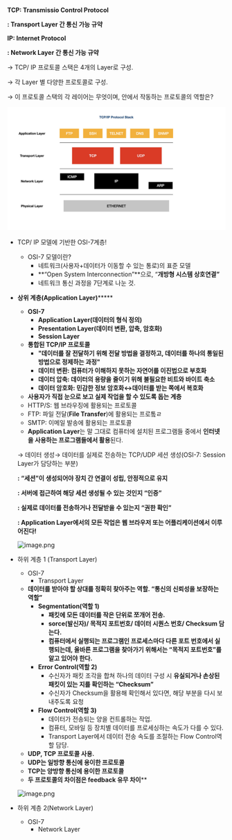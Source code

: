 **TCP: Transmissio Control Protocol**

**: Transport Layer 간 통신 가능 규약**

**IP: Internet Protocol**

**: Network Layer 간 통신 가능 규약**

→  TCP/ IP  프로토콜 스택은 4개의 Layer로 구성.

→ 각 Layer 별 다양한 프로토콜로 구성.

→ 이 프로토콜 스택의 각 레이어는 무엇이며, 안에서 작동하는 프로토콜의 역할은?

![TCP_IP Protocol Stack.png](https://github.com/RealNetworkStudy/study/blob/main/2%EC%A3%BC%EC%B0%A8/%EC%96%B4%EC%9D%80%EC%A7%80/TCP_IP%20Protocol%20Stack.png)

- TCP/ IP 모델에 기반한 OSI-7계층!
    - OSI-7 모델이란?
        - 네트워크(사용자+데이터가 이동할 수 있는 통로)의 표준 모델
        - **“Open System Interconnection”**으로, “**개방형 시스템 상호연결”**
        - 네트워크 통신 과정을 7단계로 나눈 것.
- **상위 계층(Application Layer)*******
    - **OSI-7**
        - **Application Layer(데이터의 형식 정의)**
        - **Presentation Layer(데이터 변환, 압축, 암호화)**
        - **Session Layer**
    - **통합된 TCP/IP 프로토콜**
        - **"데이터를 잘 전달하기 위해 전달 방법을 결정하고, 데이터를 하나의 통일된 방법으로 정제하는 과정"**
        - **데이터 변환: 컴퓨터가 이해하지 못하는 자연어를 이진법으로 부호화**
        - **데이터 압축: 데이터의 용량을 줄이기 위해 불필요한 비트와 바이트 축소**
        - **데이터 암호화: 민감한 정보 암호화↔데이터를 받는 쪽에서 복호화**
    - **사용자가 직접 눈으로 보고 실제 작업을 할 수 있도록 돕는 계층**
    - HTTP/S: 웹 브라우징에 활용되는 프로토콜
    - FTP: 파일 전달(**File Transfer**)에 활용되는 프로톸ㄹ
    - SMTP: 이메일 발송에 활용되는 프로토콜
    - **Application Layer**는 말 그대로 컴퓨터에 설치된 프로그램들 중에서 **인터넷을 사용하는 프로그램들에서 활용**된다.
    
    → 데이터 생성→ 데이터를 실제로 전송하는 TCP/UDP 세션 생성(OSI-7: Session Layer가 담당하는 부분) 
    
    **: “세션”이 생성되어야 장치 간 연결이 성립, 안정적으로 유지**
    
    **: 서버에 접근하여 해당 세션 생성될 수 있는 것인지 “인증”**
    
    **: 실제로 데이터를 전송하거나 전달받을 수 있는지 “권한 확인”**
    
    **: Application Layer에서의 모든 작업은 웹 브라우저 또는 어플리케이션에서 이루어진다!**
    
    ![image.png](attachment:7d049795-ea4f-43fc-9c54-0a3b9fb2f2d8:image.png)
    
- 하위 계층 1 (Transport Layer)
    - OSI-7
        - Transport Layer
    - **데이터를 받아야 할 상대를 정확히 찾아주는 역할. “통신의 신뢰성을 보장하는 역할”**
        - **Segmentation(역할 1)**
            - **패킷에 모든 데이터를 작은 단위로 쪼개어 전송.**
            - **sorce(발신자)/ 목적지 포트번호/ 데이터 시퀀스 번호/ Checksum 담는다.**
            - **컴퓨터에서 실행되는 프로그램인 프로세스마다 다른 포트 번호에서 실행되는데, 올바른 프로그램을 찾아가기 위해서는 “목적지 포트번호”를 알고 있어야 한다.**
        - **Error Control(역할 2)**
            - 수신자가 패킷 조각을 합쳐 하나의 데이터 구성 시 **유실되거나 손상된 패킷이 있는 지를 확인하는 “Checksum”**
            - 수신자가 Checksum을 활용해 확인해서 있다면, 해당 부분을 다시 보내주도록 요청
        - **Flow Control(역할 3)**
            - 데이터가 전송되는 양을 컨트롤하는 작업.
            - 컴퓨터, 모바일 등 장치별 데이터를 프로세싱하는 속도가 다를 수 있다.
            - Transport Layer에서 데이터 전송 속도를 조절하는 Flow Control역할 담당.
    - **UDP, TCP 프로토콜 사용.**
    - **UDP는 일방향 통신에 용이한 프로토콜**
    - **TCP는 양방향 통신에 용이한 프로토콜**
    - **두 프로토콜의 차이점은 feedback 유무 차이****
    
    ![image.png](attachment:798bbfb1-a1ee-46a5-9d4c-40c070ec8a3b:image.png)
    
- 하위 계층 2(Network Layer)
    - OSI-7
        - Network Layer
